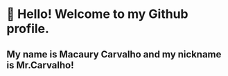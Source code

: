 # 👋 Hello! Welcome to my Github profile.
## My name is Macaury Carvalho and my nickname is Mr.Carvalho!


